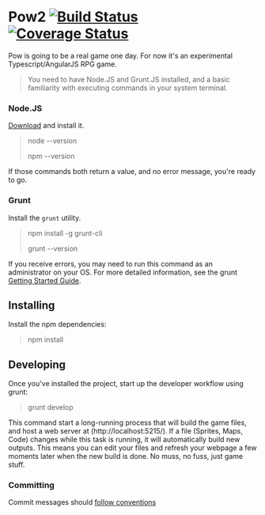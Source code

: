 # Pow2 [![Build Status](https://travis-ci.org/justindujardin/pow2.svg?branch=master)](https://travis-ci.org/justindujardin/pow2) [![Coverage Status](https://img.shields.io/coveralls/justindujardin/pow2.svg)](https://coveralls.io/r/justindujardin/pow2?branch=master)

Pow is going to be a real game one day.  For now it's an experimental Typescript/AngularJS RPG game.

> You need to have Node.JS and Grunt.JS installed, and a basic familiarity with executing commands in your system terminal.

### Node.JS

[Download](http://nodejs.org/) and install it.

> node --version
>
> npm --version

If those commands both return a value, and no error message, you're ready to go.

### Grunt

Install the `grunt` utility.

> npm install -g grunt-cli
>
> grunt --version

If you receive errors, you may need to run this command as an administrator on your OS.  For more detailed information, see
the grunt [Getting Started Guide](http://gruntjs.com/getting-started#installing-the-cli).

## Installing

Install the npm dependencies:

> npm install

## Developing

Once you've installed the project, start up the developer workflow using grunt:

> grunt develop

This command start a long-running process that will build the game files, and host a web server at (http://localhost:5215/).
If a file (Sprites, Maps, Code) changes while this task is running, it will automatically build new outputs.  This means you
can edit your files and refresh your webpage a few moments later when the new build is done.  No muss, no fuss, just game stuff.

### Committing

Commit messages should [follow conventions](https://github.com/justindujardin/pow2/blob/develop/CONVENTIONS.md)

